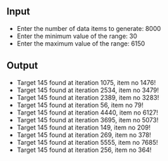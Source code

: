 ## Input

- Enter the number of data items to generate: 8000
- Enter the minimum value of the range: 30 
- Enter the maximum value of the range: 6150

## Output

- Target 145 found at iteration 1075, item no 1476!
- Target 145 found at iteration 2534, item no 3479!
- Target 145 found at iteration 2389, item no 3283!
- Target 145 found at iteration 56, item no 79!
- Target 145 found at iteration 4440, item no 6127!
- Target 145 found at iteration 3695, item no 5073!
- Target 145 found at iteration 149, item no 209!
- Target 145 found at iteration 269, item no 378!
- Target 145 found at iteration 5555, item no 7685!
- Target 145 found at iteration 256, item no 364!
